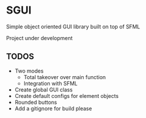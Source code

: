 # SGUI

Simple object oriented GUI library built on top of SFML

Project under development

## TODOS

 - Two modes
    - Total takeover over main function
    - Integration with SFML
 - Create global GUI class
 - Create default configs for element objects
 - Rounded buttons
 - Add a gitignore for build please


